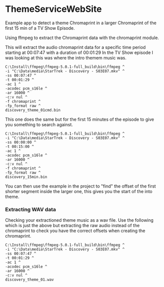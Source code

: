 # ThemeServiceWebSite

Example app to detect a theme Chromaprint in a larger Chromaprint of the first 15 min of a TV Show Episode.

Using ffmpeg to extract the Chromaprint data with the chromaprint module.

This will extract the audio chromaprint data for a specific time period starting at 00:07:47 with a duration of 00:01:29
In the TV Show episode I was looking at this was where the intro themem music was.
```
C:\Install\ffmpeg\ffmpeg-5.0.1-full_build\bin\ffmpeg ^
-i "C:\Data\media\StarTrek - Discovery - S03E07.mkv" ^
-ss 00:07:47 ^
-t 00:01:29 ^
-ac 1 ^
-acodec pcm_s16le ^
-ar 16000 ^
-c:v nul ^
-f chromaprint ^
-fp_format raw ^
discovery_theme_01cmd.bin
```
This one does the same but for the first 15 minutes of the episode to give you something to search against.
```
C:\Install\ffmpeg\ffmpeg-5.0.1-full_build\bin\ffmpeg ^
-i "C:\Data\media\StarTrek - Discovery - S03E07.mkv" ^
-ss 00:00:00 ^
-t 00:15:00 ^
-ac 1 ^
-acodec pcm_s16le ^
-ar 16000 ^
-c:v nul ^
-f chromaprint ^
-fp_format raw ^
discovery_15min.bin
```

You can then use the example in the project to "find" the offset of the first shorter segment inside the larger one, this gives you the start of the into theme.

### Extracting WAV data
Checking your extractioned theme music as a wav file.
Use the following which is just the above but extracting the raw audio instead of the chromaprint to check you have the correct offsets when creating the chromaprint.
```
C:\Install\ffmpeg\ffmpeg-5.0.1-full_build\bin\ffmpeg ^
-i "C:\Data\media\StarTrek - Discovery - S03E07.mkv" ^
-ss 00:07:47 ^
-t 00:01:29 ^
-ac 1 ^
-acodec pcm_s16le ^
-ar 16000 ^
-c:v nul ^
discovery_theme_01.wav
```
